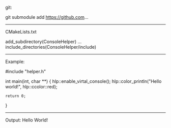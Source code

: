 git:

git submodule add https://github.com...

_____________________________________________

CMakeLists.txt

add_subdirectory(ConsoleHelper)
...
include_directories(ConsoleHelper/include)
_____________________________________________

Example:

#include "helper.h"

int main(int, char **)
{
    hlp::enable_virtal_console();
    hlp::color_println("Hello world!", hlp::ccolor::red);

    return 0;
}
_____________________________________________
Output:
Hello World!
